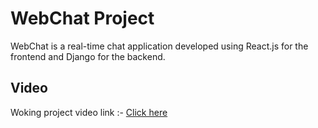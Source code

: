 # WebChat Project

WebChat is a real-time chat application developed using React.js for the frontend and Django for the backend.

## Video

Woking project video link :- [Click here ](https://drive.google.com/file/d/1ME53XHb1nvjpLps1z-1RrJOT1Vzte4VK/view?usp=sharing)
